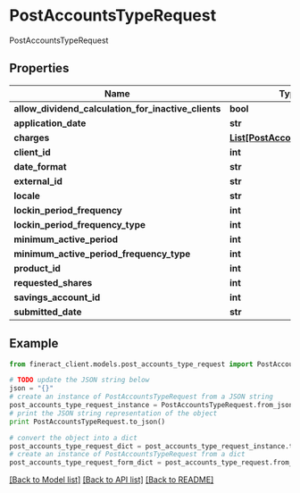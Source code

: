 # PostAccountsTypeRequest

PostAccountsTypeRequest

## Properties

Name | Type | Description | Notes
------------ | ------------- | ------------- | -------------
**allow_dividend_calculation_for_inactive_clients** | **bool** |  | [optional] 
**application_date** | **str** |  | [optional] 
**charges** | [**List[PostAccountsCharges]**](PostAccountsCharges.md) |  | [optional] 
**client_id** | **int** |  | [optional] 
**date_format** | **str** |  | [optional] 
**external_id** | **str** |  | [optional] 
**locale** | **str** |  | [optional] 
**lockin_period_frequency** | **int** |  | [optional] 
**lockin_period_frequency_type** | **int** |  | [optional] 
**minimum_active_period** | **int** |  | [optional] 
**minimum_active_period_frequency_type** | **int** |  | [optional] 
**product_id** | **int** |  | [optional] 
**requested_shares** | **int** |  | [optional] 
**savings_account_id** | **int** |  | [optional] 
**submitted_date** | **str** |  | [optional] 

## Example

```python
from fineract_client.models.post_accounts_type_request import PostAccountsTypeRequest

# TODO update the JSON string below
json = "{}"
# create an instance of PostAccountsTypeRequest from a JSON string
post_accounts_type_request_instance = PostAccountsTypeRequest.from_json(json)
# print the JSON string representation of the object
print PostAccountsTypeRequest.to_json()

# convert the object into a dict
post_accounts_type_request_dict = post_accounts_type_request_instance.to_dict()
# create an instance of PostAccountsTypeRequest from a dict
post_accounts_type_request_form_dict = post_accounts_type_request.from_dict(post_accounts_type_request_dict)
```
[[Back to Model list]](../README.md#documentation-for-models) [[Back to API list]](../README.md#documentation-for-api-endpoints) [[Back to README]](../README.md)


